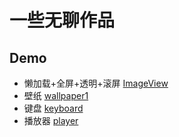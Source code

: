 # 一些无聊作品

## Demo

- 懒加载+全屏+透明+滚屏 [ImageView](./ImageView/)
- 壁纸 [wallpaper1](./wallpaper1/)
- 键盘 [keyboard](./keyboard/)
- 播放器 [player](./player/)